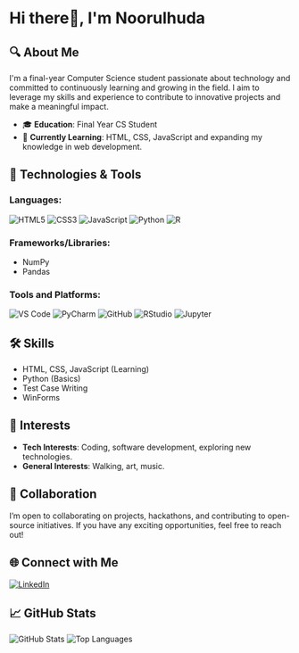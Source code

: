 #  Hi there👋, I'm Noorulhuda 

## 🔍 About Me
I'm a final-year Computer Science student passionate about technology and committed to continuously learning and growing in the field. I aim to leverage my skills and experience to contribute to innovative projects and make a meaningful impact.

- 🎓 **Education**: Final Year CS Student
- 🌱 **Currently Learning**: HTML, CSS, JavaScript and expanding my knowledge in web development.

## 🔧 Technologies & Tools

### Languages:
![HTML5](https://img.shields.io/badge/HTML-E34F26?style=for-the-badge&logo=html5&logoColor=white)
![CSS3](https://img.shields.io/badge/CSS-1572B6?style=for-the-badge&logo=css3&logoColor=white)
![JavaScript](https://img.shields.io/badge/JavaScript-F7DF1E?style=for-the-badge&logo=javascript&logoColor=black)
![Python](https://img.shields.io/badge/Python-3776AB?style=for-the-badge&logo=python&logoColor=ffdd54)
![R](https://img.shields.io/badge/R-276DC3?style=for-the-badge&logo=r&logoColor=white)

### Frameworks/Libraries:
- NumPy
- Pandas

### Tools and Platforms:
![VS Code](https://img.shields.io/badge/VS_Code-0078D4?style=for-the-badge&logo=visual-studio-code&logoColor=white)
![PyCharm](https://img.shields.io/badge/PyCharm-000000?style=for-the-badge&logo=pycharm&logoColor=white)
![GitHub](https://img.shields.io/badge/GitHub-100000?style=for-the-badge&logo=github&logoColor=white)
![RStudio](https://img.shields.io/badge/RStudio-75AADB?style=for-the-badge&logo=rstudio&logoColor=white)
![Jupyter](https://img.shields.io/badge/Jupyter-F37626?style=for-the-badge&logo=jupyter&logoColor=white)

## 🛠️ Skills
- HTML, CSS, JavaScript (Learning)
- Python (Basics)
- Test Case Writing
- WinForms

## 🚀 Interests
- **Tech Interests**: Coding, software development, exploring new technologies.
- **General Interests**: Walking, art, music.

## 🤝 Collaboration
I’m open to collaborating on projects, hackathons, and contributing to open-source initiatives. If you have any exciting opportunities, feel free to reach out!

## 🌐 Connect with Me
[![LinkedIn](https://img.shields.io/badge/LinkedIn-0077B5?style=for-the-badge&logo=linkedin&logoColor=white)](https://www.linkedin.com/in/noorulhuda-usman)

## 📈 GitHub Stats
![GitHub Stats](https://github-readme-stats.vercel.app/api?username=noorulhuda-usman&show_icons=true&theme=dark)
![Top Languages](https://github-readme-stats.vercel.app/api/top-langs/?username=noorulhuda-usman&layout=compact&theme=dark)

